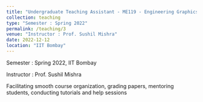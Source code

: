 ```yaml
---
title: "Undergraduate Teaching Assistant - ME119 - Engineering Graphics and Drawing"
collection: teaching
type: "Semester : Spring 2022"
permalink: /teaching/3
venue: "Instructor : Prof. Sushil Mishra"
date: 2022-12-12
location: "IIT Bombay"
---
```


Semester : Spring 2022, IIT Bombay

Instructor : Prof. Sushil Mishra 

Facilitating smooth course organization, grading papers, mentoring students, conducting tutorials and help sessions
